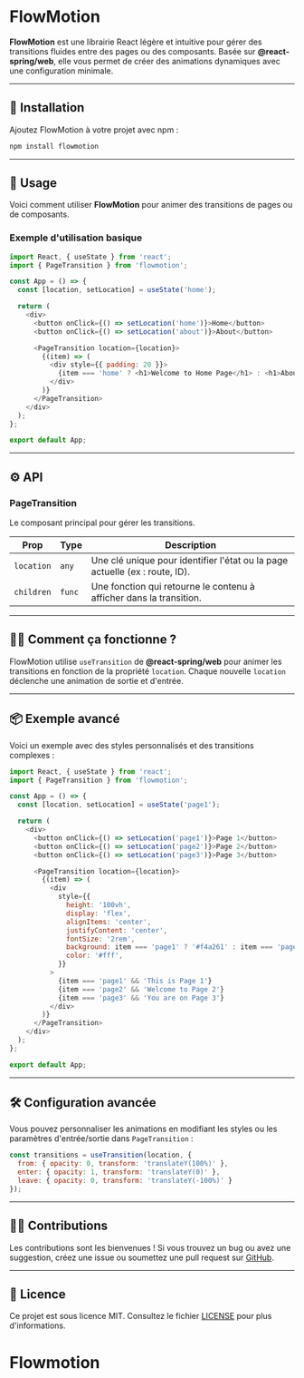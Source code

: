 
# **FlowMotion**

**FlowMotion** est une librairie React légère et intuitive pour gérer des transitions fluides entre des pages ou des composants. Basée sur **@react-spring/web**, elle vous permet de créer des animations dynamiques avec une configuration minimale.

---

## 🚀 **Installation**

Ajoutez FlowMotion à votre projet avec npm :

```bash
npm install flowmotion
```

---

## 📖 **Usage**

Voici comment utiliser **FlowMotion** pour animer des transitions de pages ou de composants.

### Exemple d'utilisation basique

```javascript
import React, { useState } from 'react';
import { PageTransition } from 'flowmotion';

const App = () => {
  const [location, setLocation] = useState('home');

  return (
    <div>
      <button onClick={() => setLocation('home')}>Home</button>
      <button onClick={() => setLocation('about')}>About</button>

      <PageTransition location={location}>
        {(item) => (
          <div style={{ padding: 20 }}>
            {item === 'home' ? <h1>Welcome to Home Page</h1> : <h1>About Us</h1>}
          </div>
        )}
      </PageTransition>
    </div>
  );
};

export default App;
```

---

## ⚙️ **API**

### **PageTransition**

Le composant principal pour gérer les transitions.

| Prop         | Type     | Description                                                                 |
|--------------|----------|-----------------------------------------------------------------------------|
| `location`   | `any`    | Une clé unique pour identifier l'état ou la page actuelle (ex : route, ID). |
| `children`   | `func`   | Une fonction qui retourne le contenu à afficher dans la transition.         |

---

## 🧙‍♂️ **Comment ça fonctionne ?**

FlowMotion utilise `useTransition` de **@react-spring/web** pour animer les transitions en fonction de la propriété `location`. Chaque nouvelle `location` déclenche une animation de sortie et d'entrée.

---

## 📦 **Exemple avancé**

Voici un exemple avec des styles personnalisés et des transitions complexes :

```javascript
import React, { useState } from 'react';
import { PageTransition } from 'flowmotion';

const App = () => {
  const [location, setLocation] = useState('page1');

  return (
    <div>
      <button onClick={() => setLocation('page1')}>Page 1</button>
      <button onClick={() => setLocation('page2')}>Page 2</button>
      <button onClick={() => setLocation('page3')}>Page 3</button>

      <PageTransition location={location}>
        {(item) => (
          <div
            style={{
              height: '100vh',
              display: 'flex',
              alignItems: 'center',
              justifyContent: 'center',
              fontSize: '2rem',
              background: item === 'page1' ? '#f4a261' : item === 'page2' ? '#2a9d8f' : '#e76f51',
              color: '#fff',
            }}
          >
            {item === 'page1' && 'This is Page 1'}
            {item === 'page2' && 'Welcome to Page 2'}
            {item === 'page3' && 'You are on Page 3'}
          </div>
        )}
      </PageTransition>
    </div>
  );
};

export default App;
```

---

## 🛠️ **Configuration avancée**

Vous pouvez personnaliser les animations en modifiant les styles ou les paramètres d'entrée/sortie dans `PageTransition` :

```javascript
const transitions = useTransition(location, {
  from: { opacity: 0, transform: 'translateY(100%)' },
  enter: { opacity: 1, transform: 'translateY(0)' },
  leave: { opacity: 0, transform: 'translateY(-100%)' }
});
```

---

## 👩‍💻 **Contributions**

Les contributions sont les bienvenues ! Si vous trouvez un bug ou avez une suggestion, créez une issue ou soumettez une pull request sur [GitHub](https://github.com/yourusername/flowmotion).

---

## 📝 **Licence**

Ce projet est sous licence MIT. Consultez le fichier [LICENSE](./LICENSE) pour plus d'informations.
# Flowmotion
